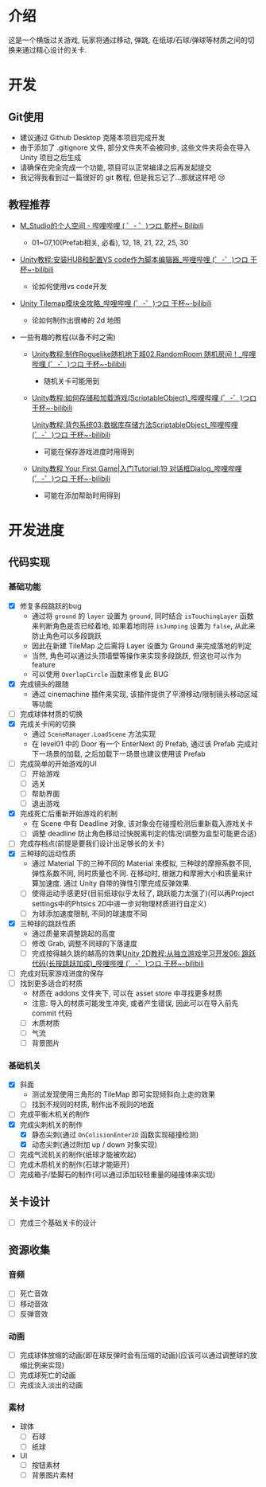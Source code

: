 # 介绍

这是一个横版过关游戏, 玩家将通过移动, 弹跳, 在纸球/石球/弹球等材质之间的切换来通过精心设计的关卡.

# 开发

## Git使用

- 建议通过 Github Desktop 克隆本项目完成开发
- 由于添加了 .gitignore 文件, 部分文件夹不会被同步, 这些文件夹将会在导入 Unity 项目之后生成
- 请确保在完全完成一个功能, 项目可以正常编译之后再发起提交
- 我记得我看到过一篇很好的 git 教程, 但是我忘记了...那就这样吧 :cry:

## 教程推荐

- [M_Studio的个人空间 - 哔哩哔哩 ( ゜- ゜)つロ 乾杯~ Bilibili](https://space.bilibili.com/370283072/channel/detail?cid=85776)

  - 01~07,10(Prefab相关, 必看), 12, 18, 21, 22, 25, 30

- [Unity教程:安装HUB和配置VS code作为脚本编辑器_哔哩哔哩 (゜-゜)つロ 干杯~-bilibili](https://www.bilibili.com/video/BV19741167zU)

  - 论如何使用vs code开发

- [Unity Tilemap模块全攻略_哔哩哔哩 (゜-゜)つロ 干杯~-bilibili](https://www.bilibili.com/video/BV1Mb411H7iV)

  - 论如何制作出很棒的 2d 地图

- 一些有趣的教程(以备不时之需)

  - [Unity教程:制作Roguelike随机地下城02.RandomRoom 随机房间！_哔哩哔哩 (゜-゜)つロ 干杯~-bilibili](https://www.bilibili.com/video/BV197411B7Ne)

    - 随机关卡可能用到

  - [Unity教程:如何存储和加载游戏(ScriptableObject)_哔哩哔哩 (゜-゜)つロ 干杯~-bilibili](https://www.bilibili.com/video/BV1CJ41157DR)

    [Unity教程:背包系统03:数据库存储方法ScriptableObject_哔哩哔哩 (゜-゜)つロ 干杯~-bilibili](https://www.bilibili.com/video/BV1LJ411X78s)

    - 可能在保存游戏进度时用得到

  - [Unity教程 Your First Game|入门Tutorial:19 对话框Dialog_哔哩哔哩 (゜-゜)つロ 干杯~-bilibili](https://www.bilibili.com/video/BV1b4411y7yq)

    - 可能在添加帮助时用得到

# 开发进度
## 代码实现
### 基础功能

- [x] 修复多段跳跃的bug
  - 通过将 `ground` 的 `layer` 设置为 `ground`, 同时结合 `isTouchingLayer` 函数来判断角色是否已经着地, 如果着地则将 `isJumping` 设置为 `false`, 从此来防止角色可以多段跳跃
  - 因此在新建 TileMap 之后需将 Layer 设置为 Ground 来完成落地的判定
  - 当然, 角色可以通过头顶墙壁等操作来实现多段跳跃, 但这也可以作为 feature
  - 可以使用 `OverlapCircle` 函数来修复此 BUG
- [x] 完成镜头的跟随
  - 通过 cinemachine 插件来实现, 该插件提供了平滑移动/限制镜头移动区域等功能
- [ ] 完成球体材质的切换
- [x] 完成关卡间的切换
  - 通过 `SceneManager.LoadScene` 方法实现
  - 在 level01 中的 Door 有一个 EnterNext 的 Prefab, 通过该 Prefab 完成对下一场景的加载, 之后加载下一场景也建议使用该 Prefab
- [ ] 完成简单的开始游戏的UI
  - [ ] 开始游戏
  - [ ] 选关
  - [ ] 帮助界面
  - [ ] 退出游戏
- [x] 完成死亡后重新开始游戏的机制
  - 在 Scene 中有 Deadline 对象, 该对象会在碰撞检测后重新载入游戏关卡
  - [ ] 调整 deadline 防止角色移动过快脱离判定的情况(调整为盒型可能更合适)
- [ ] 完成存档点(前提是要我们设计出足够长的关卡)
- [x] 三种球的运动性质
  - 通过 Material 下的三种不同的 Material 来模拟, 三种球的摩擦系数不同, 弹性系数不同, 同时质量也不同. 在移动时, 根据力和摩擦大小和质量来计算加速度. 通过 Unity 自带的弹性引擎完成反弹效果.
  - [ ] 使得运动手感更好(目前纸球似乎太轻了, 跳跃能力太强了)(可以再Project settings中的Phtsics 2D中进一步对物理材质进行自定义)
  - [ ] 为球添加速度限制, 不同的球速度不同
- [x] 三种球的跳跃性质
  - 通过质量来调整跳起的高度
  - [ ] 修改 Grab, 调整不同球的下落速度
  - [ ] 完成按得越久跳的越高的效果[Unity 2D教程:从独立游戏学习开发06: 跳跃代码(长按跳跃加成)_哔哩哔哩 (゜-゜)つロ 干杯~-bilibili](https://www.bilibili.com/video/BV12E411C7cb)
- [ ] 完成对玩家游戏进度的保存
- [ ] 找到更多适合的材质
  - 材质在 addons 文件夹下, 可以在 asset store 中寻找更多材质
  - 注意: 导入的材质可能发生冲突, 或者产生错误, 因此可以在导入前先 commit 代码
  - [ ] 木质材质
  - [ ] 气流
  - [ ] 背景图片

### 基础机关

- [x] 斜面
  - 测试发现使用三角形的 TileMap 即可实现倾斜向上走的效果
  - [ ] 找到不规则的材质, 制作出不规则的地面
- [ ] 完成平衡木机关的制作
- [x] 完成尖刺机关的制作
  - [x] 静态尖刺(通过 `OnColisionEnter2D` 函数实现碰撞检测)
  - [x] 动态尖刺(通过附加 up / down 对象实现)
- [ ] 完成气流机关的制作(纸球才能被吹起)
- [ ] 完成木质机关的制作(石球才能砸开)
- [ ] 完成箱子/垫脚石的制作(可以通过添加较轻重量的碰撞体来实现)

## 关卡设计

- [ ] 完成三个基础关卡的设计

## 资源收集

### 音频

- [ ] 死亡音效
- [ ] 移动音效
- [ ] 反弹音效

### 动画

- [ ] 完成球体放缩的动画(即在球反弹时会有压缩的动画)(应该可以通过调整球的放缩比例来实现)
- [ ] 完成球死亡的动画
- [ ] 完成淡入淡出的动画
### 素材

- 球体
  - [ ] 石球
  - [ ] 纸球
- UI
  - [ ] 按钮素材
  - [ ] 背景图片素材
